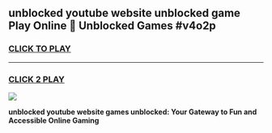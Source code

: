 
## unblocked youtube website unblocked game Play Online 👋 Unblocked Games #v4o2p
<h3>
<a href="https://premium.freeplayer.one?title=unblocked_youtube_website&ref=21F">CLICK TO PLAY</a></h3>
<hr>

<h3>
<a href="https://premium.freeplayer.one?title=unblocked_youtube_website&ref=21F">CLICK 2 PLAY</a>
  
</h3>

<a href="https://premium.freeplayer.one?title=unblocked_youtube_website&ref=21F/"><img src="https://clearcache.store/games.png"></a>


**unblocked youtube website games unblocked: Your Gateway to Fun and Accessible Online Gaming**
